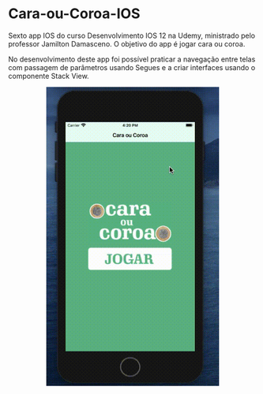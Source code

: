 # Cara-ou-Coroa-IOS
Sexto app IOS do curso Desenvolvimento IOS 12 na Udemy, ministrado pelo professor Jamilton Damasceno. O objetivo do app é jogar cara ou coroa.

No desenvolvimento deste app foi possível praticar a navegação entre telas com passagem de parâmetros usando Segues e a criar interfaces usando o componente Stack View.

<p align="center">
  <img src="https://github.com/Gilbert097/Cara-ou-Coroa-IOS/blob/main/imagem-app.gif?raw=true" width="350" title="Imagem App">
</p>
